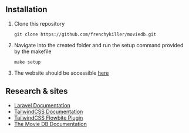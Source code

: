 ## Installation

1. Clone this repository
	```
	git clone https://github.com/frenchykiller/moviedb.git
	```
2. Navigate into the created folder and run the setup command provided by the makefile
	```
	make setup
	```
3. The website should be accessible [here](http://localhost)


## Research & sites

- [Laravel Documentation](https://laravel.com/docs)
- [TailwindCSS Documentation](https://tailwindcss.com/docs)
- [TailwindCSS Flowbite Plugin](https://flowbite.com/docs/components/modal/)
- [The Movie DB Documentation](https://developers.themoviedb.org/3)